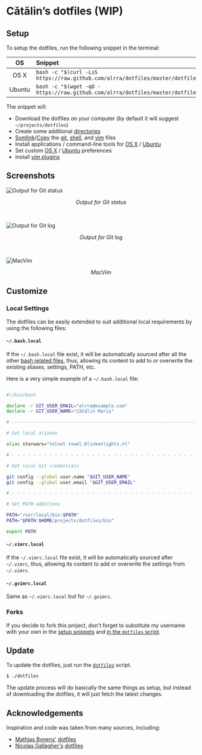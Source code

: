 # Cătălin’s dotfiles (WIP)

## Setup

To setup the dotfiles, run the following snippet in the terminal:

| OS | Snippet |
|:---:|:---|
| OS X | `bash -c "$(curl -LsS https://raw.github.com/alrra/dotfiles/master/dotfiles)"` |
| Ubuntu | `bash -c "$(wget -qO - https://raw.github.com/alrra/dotfiles/master/dotfiles)"` |

The snippet will:

* Download the dotfiles on your computer (by default it will suggest
  `~/projects/dotfiles`)
* Create some additional [directories](os/create_directories.sh)
* [Symlink](os/create_symbolic_links.sh)/[Copy](os/copy_files.sh) the
  [git](git),
  [shell](shell), and
  [vim](vim) files
* Install applications / command-line tools for
  [OS X](os/os_x/install_applications.sh) /
  [Ubuntu](os/ubuntu/install_applications.sh)
* Set custom
  [OS X](os/os_x/set_preferences.sh) /
  [Ubuntu](os/ubuntu/set_preferences.sh) preferences
* Install [vim plugins](vim/vim/plugins)


## Screenshots

<p>
  <img src="https://cloud.githubusercontent.com/assets/1223565/5976910/829e3994-a89b-11e4-9854-eadf6ceb20d9.png" alt="Output for Git status">
  <p align="center"><i>Output for Git status</i></p>
</p>

<br>
<p>
  <img src="https://cloud.githubusercontent.com/assets/1223565/5976900/628bc7a2-a89b-11e4-8c63-d8081dc345b7.png" alt="Output for Git log">
  <p align="center"><i>Output for Git log</i></p>
</p>

<br>
<p>
  <img src="https://cloud.githubusercontent.com/assets/1223565/5976899/628b4cfa-a89b-11e4-99a3-2a8970de0b13.png" alt="MacVim">
  <p align="center"><i>MacVim</i></p>
</p>

## Customize

### Local Settings

The dotfiles can be easily extended to suit additional local
requirements by using the following files:

#### `~/.bash.local`

If the `~/.bash.local` file exist, it will be automatically sourced
after all the other [bash related
files](https://github.com/alrra/dotfiles/tree/master/shell), thus,
allowing its content to add to or overwrite the existing aliases,
settings, PATH, etc.

Here is a very simple example of a `~/.bash.local` file:

```bash

#!/bin/bash

declare -r GIT_USER_EMAIL="alrra@example.com"
declare -r GIT_USER_NAME="Cătălin Mariș"

# ----------------------------------------------------------------------

# Set local aliases

alias starwars="telnet towel.blinkenlights.nl"

# - - - - - - - - - - - - - - - - - - - - - - - - - - - - - - - - - - -

# Set local Git credentials

git config --global user.name "$GIT_USER_NAME"
git config --global user.email "$GIT_USER_EMAIL"

# - - - - - - - - - - - - - - - - - - - - - - - - - - - - - - - - - - -

# Set PATH additions

PATH="/usr/local/bin:$PATH"
PATH="$PATH:$HOME/projects/dotfiles/bin"

export PATH
```

#### `~/.vimrc.local`

If the `~/.vimrc.local` file exist, it will be automatically sourced
after `~/.vimrc`, thus, allowing its content to add or overwrite the
settings from `~/.vimrc`.

#### `~/.gvimrc.local`

Same as `~/.vimrc.local` but for `~/.gvimrc`.

### Forks

If you decide to fork this project, don't forget to substitute my
username with your own in the [setup snippets](#setup) and [in the
`dotfiles` script](https://github.com/alrra/dotfiles/blob/8a1e4a2a0d9206026bcd4c0f2e0d158214495b16/dotfiles#L3).


## Update

To update the dotfiles, just run the [`dotfiles`](dotfiles) script.

```bash
$ ./dotfiles
```

The update process will do basically the same things as setup,
but instead of downloading the dotfiles, it will just fetch the
latest changes.


## Acknowledgements

Inspiration and code was taken from many sources, including:

* [Mathias Bynens'](https://github.com/mathiasbynens)
  [dotfiles](https://github.com/mathiasbynens/dotfiles)
* [Nicolas Gallagher's](https://github.com/necolas)
  [dotfiles](https://github.com/necolas/dotfiles)
